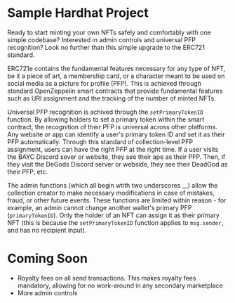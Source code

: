 # Sample Hardhat Project

Ready to start minting your own NFTs safely and comfortably with one simple codebase? Interested in admin controls and universal PFP recognition? Look no further than this simple upgrade to the ERC721 standard.

ERC721e contains the fundamental features necessary for any type of NFT, be it a piece of art, a membership card, or a character meant to be used on social media as a picture for profile (PFP). This is achieved through standard OpenZeppelin smart contracts that provide fundamental features such as URI assignment and the tracking of the number of minted NFTs.

Universal PFP recognition is achived through the `setPrimaryTokenID` function. By allowing holders to set a primary token within the smart contract, the recognition of their PFP is universal across other platforms. Any website or app can identify a user's primary token ID and set it as their PFP automatically. Through this standard of collection-level PFP assignment, users can have the right PFP at the right time. If a user visits the BAYC Discord sever or website, they see their ape as their PFP. Then, if they visit the DeGods Discord server or webside, they see their DeadGod as their PFP, etc.

The admin functions (which all begin wtith two underscores __) allow the collection creator to make necessary modifications in case of mistakes, fraud, or other future events. These functions are limited within reason - for example, an admin cannot change another wallet's primary PFP (`primaryTokenID`). Only the holder of an NFT can assign it as their primary NFT (this is because the `setPrimaryTokenID` function applies to `msg.sender`, and has no recipient input).

# Coming Soon
- Royalty fees on all send transactions. This makes royalty fees mandatory, allowing for no work-around in any secondary marketplace
- More admin controls
